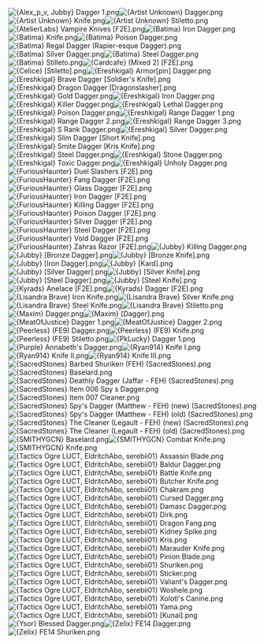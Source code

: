 ![{Alex_p_v, Jubby} Dagger 1.png](https://raw.githubusercontent.com/Klokinator/FE-Repo/main/Item%20Icons/Swords%20-%20Daggers/%7BAlex_p_v,%20Jubby%7D%20Dagger%201.png "{Alex_p_v, Jubby} Dagger 1.png")![{Artist Unknown} Dagger.png](https://raw.githubusercontent.com/Klokinator/FE-Repo/main/Item%20Icons/Swords%20-%20Daggers/%7BArtist%20Unknown%7D%20Dagger.png "{Artist Unknown} Dagger.png")![{Artist Unknown} Knife.png](https://raw.githubusercontent.com/Klokinator/FE-Repo/main/Item%20Icons/Swords%20-%20Daggers/%7BArtist%20Unknown%7D%20Knife.png "{Artist Unknown} Knife.png")![{Artist Unknown} Stiletto.png](https://raw.githubusercontent.com/Klokinator/FE-Repo/main/Item%20Icons/Swords%20-%20Daggers/%7BArtist%20Unknown%7D%20Stiletto.png "{Artist Unknown} Stiletto.png")![{AtelierLabs} Vampire Knives [F2E].png](https://raw.githubusercontent.com/Klokinator/FE-Repo/main/Item%20Icons/Swords%20-%20Daggers/%7BAtelierLabs%7D%20Vampire%20Knives%20%5BF2E%5D.png "{AtelierLabs} Vampire Knives [F2E].png")![{Batima} Iron Dagger.png](https://raw.githubusercontent.com/Klokinator/FE-Repo/main/Item%20Icons/Swords%20-%20Daggers/%7BBatima%7D%20Iron%20Dagger.png "{Batima} Iron Dagger.png")![{Batima} Knife.png](https://raw.githubusercontent.com/Klokinator/FE-Repo/main/Item%20Icons/Swords%20-%20Daggers/%7BBatima%7D%20Knife.png "{Batima} Knife.png")![{Batima} Poison Dagger.png](https://raw.githubusercontent.com/Klokinator/FE-Repo/main/Item%20Icons/Swords%20-%20Daggers/%7BBatima%7D%20Poison%20Dagger.png "{Batima} Poison Dagger.png")![{Batima} Regal Dagger (Rapier-esque Dagger).png](https://raw.githubusercontent.com/Klokinator/FE-Repo/main/Item%20Icons/Swords%20-%20Daggers/%7BBatima%7D%20Regal%20Dagger%20(Rapier-esque%20Dagger).png "{Batima} Regal Dagger (Rapier-esque Dagger).png")![{Batima} Silver Dagger.png](https://raw.githubusercontent.com/Klokinator/FE-Repo/main/Item%20Icons/Swords%20-%20Daggers/%7BBatima%7D%20Silver%20Dagger.png "{Batima} Silver Dagger.png")![{Batima} Steel Dagger.png](https://raw.githubusercontent.com/Klokinator/FE-Repo/main/Item%20Icons/Swords%20-%20Daggers/%7BBatima%7D%20Steel%20Dagger.png "{Batima} Steel Dagger.png")![{Batima} Stilleto.png](https://raw.githubusercontent.com/Klokinator/FE-Repo/main/Item%20Icons/Swords%20-%20Daggers/%7BBatima%7D%20Stilleto.png "{Batima} Stilleto.png")![{Cardcafe} (Mixed 2) [F2E].png](https://raw.githubusercontent.com/Klokinator/FE-Repo/main/Item%20Icons/Swords%20-%20Daggers/%7BCardcafe%7D%20(Mixed%202)%20%5BF2E%5D.png "{Cardcafe} (Mixed 2) [F2E].png")![{Celice} [Stiletto].png](https://raw.githubusercontent.com/Klokinator/FE-Repo/main/Item%20Icons/Swords%20-%20Daggers/%7BCelice%7D%20%5BStiletto%5D.png "{Celice} [Stiletto].png")![{Ereshkigal} Armor[pin] Dagger.png](https://raw.githubusercontent.com/Klokinator/FE-Repo/main/Item%20Icons/Swords%20-%20Daggers/%7BEreshkigal%7D%20Armor%5Bpin%5D%20Dagger.png "{Ereshkigal} Armor[pin] Dagger.png")![{Ereshkigal} Brave Dagger [Soldier's Knife].png](https://raw.githubusercontent.com/Klokinator/FE-Repo/main/Item%20Icons/Swords%20-%20Daggers/%7BEreshkigal%7D%20Brave%20Dagger%20%5BSoldier's%20Knife%5D.png "{Ereshkigal} Brave Dagger [Soldier's Knife].png")![{Ereshkigal} Dragon Dagger [Dragonslasher].png](https://raw.githubusercontent.com/Klokinator/FE-Repo/main/Item%20Icons/Swords%20-%20Daggers/%7BEreshkigal%7D%20Dragon%20Dagger%20%5BDragonslasher%5D.png "{Ereshkigal} Dragon Dagger [Dragonslasher].png")![{Ereshkigal} Gold Dagger.png](https://raw.githubusercontent.com/Klokinator/FE-Repo/main/Item%20Icons/Swords%20-%20Daggers/%7BEreshkigal%7D%20Gold%20Dagger.png "{Ereshkigal} Gold Dagger.png")![{Ereshkigal} Iron Dagger.png](https://raw.githubusercontent.com/Klokinator/FE-Repo/main/Item%20Icons/Swords%20-%20Daggers/%7BEreshkigal%7D%20Iron%20Dagger.png "{Ereshkigal} Iron Dagger.png")![{Ereshkigal} Killer Dagger.png](https://raw.githubusercontent.com/Klokinator/FE-Repo/main/Item%20Icons/Swords%20-%20Daggers/%7BEreshkigal%7D%20Killer%20Dagger.png "{Ereshkigal} Killer Dagger.png")![{Ereshkigal} Lethal Dagger.png](https://raw.githubusercontent.com/Klokinator/FE-Repo/main/Item%20Icons/Swords%20-%20Daggers/%7BEreshkigal%7D%20Lethal%20Dagger.png "{Ereshkigal} Lethal Dagger.png")![{Ereshkigal} Poison Dagger.png](https://raw.githubusercontent.com/Klokinator/FE-Repo/main/Item%20Icons/Swords%20-%20Daggers/%7BEreshkigal%7D%20Poison%20Dagger.png "{Ereshkigal} Poison Dagger.png")![{Ereshkigal} Range Dagger 1.png](https://raw.githubusercontent.com/Klokinator/FE-Repo/main/Item%20Icons/Swords%20-%20Daggers/%7BEreshkigal%7D%20Range%20Dagger%201.png "{Ereshkigal} Range Dagger 1.png")![{Ereshkigal} Range Dagger 2.png](https://raw.githubusercontent.com/Klokinator/FE-Repo/main/Item%20Icons/Swords%20-%20Daggers/%7BEreshkigal%7D%20Range%20Dagger%202.png "{Ereshkigal} Range Dagger 2.png")![{Ereshkigal} Range Dagger 3.png](https://raw.githubusercontent.com/Klokinator/FE-Repo/main/Item%20Icons/Swords%20-%20Daggers/%7BEreshkigal%7D%20Range%20Dagger%203.png "{Ereshkigal} Range Dagger 3.png")![{Ereshkigal} S Rank Dagger.png](https://raw.githubusercontent.com/Klokinator/FE-Repo/main/Item%20Icons/Swords%20-%20Daggers/%7BEreshkigal%7D%20S%20Rank%20Dagger.png "{Ereshkigal} S Rank Dagger.png")![{Ereshkigal} Silver Dagger.png](https://raw.githubusercontent.com/Klokinator/FE-Repo/main/Item%20Icons/Swords%20-%20Daggers/%7BEreshkigal%7D%20Silver%20Dagger.png "{Ereshkigal} Silver Dagger.png")![{Ereshkigal} Slim Dagger [Short Knife].png](https://raw.githubusercontent.com/Klokinator/FE-Repo/main/Item%20Icons/Swords%20-%20Daggers/%7BEreshkigal%7D%20Slim%20Dagger%20%5BShort%20Knife%5D.png "{Ereshkigal} Slim Dagger [Short Knife].png")![{Ereshkigal} Smite Dagger [Kris Knife].png](https://raw.githubusercontent.com/Klokinator/FE-Repo/main/Item%20Icons/Swords%20-%20Daggers/%7BEreshkigal%7D%20Smite%20Dagger%20%5BKris%20Knife%5D.png "{Ereshkigal} Smite Dagger [Kris Knife].png")![{Ereshkigal} Steel Dagger.png](https://raw.githubusercontent.com/Klokinator/FE-Repo/main/Item%20Icons/Swords%20-%20Daggers/%7BEreshkigal%7D%20Steel%20Dagger.png "{Ereshkigal} Steel Dagger.png")![{Ereshkigal} Stone Dagger.png](https://raw.githubusercontent.com/Klokinator/FE-Repo/main/Item%20Icons/Swords%20-%20Daggers/%7BEreshkigal%7D%20Stone%20Dagger.png "{Ereshkigal} Stone Dagger.png")![{Ereshkigal} Toxic Dagger.png](https://raw.githubusercontent.com/Klokinator/FE-Repo/main/Item%20Icons/Swords%20-%20Daggers/%7BEreshkigal%7D%20Toxic%20Dagger.png "{Ereshkigal} Toxic Dagger.png")![{Ereshkigal} Unholy Dagger.png](https://raw.githubusercontent.com/Klokinator/FE-Repo/main/Item%20Icons/Swords%20-%20Daggers/%7BEreshkigal%7D%20Unholy%20Dagger.png "{Ereshkigal} Unholy Dagger.png")![{FuriousHaunter} Duel Slashers [F2E].png](https://raw.githubusercontent.com/Klokinator/FE-Repo/main/Item%20Icons/Swords%20-%20Daggers/%7BFuriousHaunter%7D%20Duel%20Slashers%20%5BF2E%5D.png "{FuriousHaunter} Duel Slashers [F2E].png")![{FuriousHaunter} Fang Dagger [F2E].png](https://raw.githubusercontent.com/Klokinator/FE-Repo/main/Item%20Icons/Swords%20-%20Daggers/%7BFuriousHaunter%7D%20Fang%20Dagger%20%5BF2E%5D.png "{FuriousHaunter} Fang Dagger [F2E].png")![{FuriousHaunter} Glass Dagger [F2E].png](https://raw.githubusercontent.com/Klokinator/FE-Repo/main/Item%20Icons/Swords%20-%20Daggers/%7BFuriousHaunter%7D%20Glass%20Dagger%20%5BF2E%5D.png "{FuriousHaunter} Glass Dagger [F2E].png")![{FuriousHaunter} Iron Dagger [F2E].png](https://raw.githubusercontent.com/Klokinator/FE-Repo/main/Item%20Icons/Swords%20-%20Daggers/%7BFuriousHaunter%7D%20Iron%20Dagger%20%5BF2E%5D.png "{FuriousHaunter} Iron Dagger [F2E].png")![{FuriousHaunter} Killing Dagger [F2E].png](https://raw.githubusercontent.com/Klokinator/FE-Repo/main/Item%20Icons/Swords%20-%20Daggers/%7BFuriousHaunter%7D%20Killing%20Dagger%20%5BF2E%5D.png "{FuriousHaunter} Killing Dagger [F2E].png")![{FuriousHaunter} Poison Dagger [F2E].png](https://raw.githubusercontent.com/Klokinator/FE-Repo/main/Item%20Icons/Swords%20-%20Daggers/%7BFuriousHaunter%7D%20Poison%20Dagger%20%5BF2E%5D.png "{FuriousHaunter} Poison Dagger [F2E].png")![{FuriousHaunter} Silver Dagger [F2E].png](https://raw.githubusercontent.com/Klokinator/FE-Repo/main/Item%20Icons/Swords%20-%20Daggers/%7BFuriousHaunter%7D%20Silver%20Dagger%20%5BF2E%5D.png "{FuriousHaunter} Silver Dagger [F2E].png")![{FuriousHaunter} Steel Dagger [F2E].png](https://raw.githubusercontent.com/Klokinator/FE-Repo/main/Item%20Icons/Swords%20-%20Daggers/%7BFuriousHaunter%7D%20Steel%20Dagger%20%5BF2E%5D.png "{FuriousHaunter} Steel Dagger [F2E].png")![{FuriousHaunter} Void Dagger [F2E].png](https://raw.githubusercontent.com/Klokinator/FE-Repo/main/Item%20Icons/Swords%20-%20Daggers/%7BFuriousHaunter%7D%20Void%20Dagger%20%5BF2E%5D.png "{FuriousHaunter} Void Dagger [F2E].png")![{FuriousHaunter} Zahras Razor [F2E].png](https://raw.githubusercontent.com/Klokinator/FE-Repo/main/Item%20Icons/Swords%20-%20Daggers/%7BFuriousHaunter%7D%20Zahras%20Razor%20%5BF2E%5D.png "{FuriousHaunter} Zahras Razor [F2E].png")![{Jubby} Killing Dagger.png](https://raw.githubusercontent.com/Klokinator/FE-Repo/main/Item%20Icons/Swords%20-%20Daggers/%7BJubby%7D%20Killing%20Dagger.png "{Jubby} Killing Dagger.png")![{Jubby} [Bronze Dagger].png](https://raw.githubusercontent.com/Klokinator/FE-Repo/main/Item%20Icons/Swords%20-%20Daggers/%7BJubby%7D%20%5BBronze%20Dagger%5D.png "{Jubby} [Bronze Dagger].png")![{Jubby} [Bronze Knife].png](https://raw.githubusercontent.com/Klokinator/FE-Repo/main/Item%20Icons/Swords%20-%20Daggers/%7BJubby%7D%20%5BBronze%20Knife%5D.png "{Jubby} [Bronze Knife].png")![{Jubby} [Iron Dagger].png](https://raw.githubusercontent.com/Klokinator/FE-Repo/main/Item%20Icons/Swords%20-%20Daggers/%7BJubby%7D%20%5BIron%20Dagger%5D.png "{Jubby} [Iron Dagger].png")![{Jubby} [Kard].png](https://raw.githubusercontent.com/Klokinator/FE-Repo/main/Item%20Icons/Swords%20-%20Daggers/%7BJubby%7D%20%5BKard%5D.png "{Jubby} [Kard].png")![{Jubby} [Silver Dagger].png](https://raw.githubusercontent.com/Klokinator/FE-Repo/main/Item%20Icons/Swords%20-%20Daggers/%7BJubby%7D%20%5BSilver%20Dagger%5D.png "{Jubby} [Silver Dagger].png")![{Jubby} [Silver Knife].png](https://raw.githubusercontent.com/Klokinator/FE-Repo/main/Item%20Icons/Swords%20-%20Daggers/%7BJubby%7D%20%5BSilver%20Knife%5D.png "{Jubby} [Silver Knife].png")![{Jubby} [Steel Dagger].png](https://raw.githubusercontent.com/Klokinator/FE-Repo/main/Item%20Icons/Swords%20-%20Daggers/%7BJubby%7D%20%5BSteel%20Dagger%5D.png "{Jubby} [Steel Dagger].png")![{Jubby} [Steel Knife].png](https://raw.githubusercontent.com/Klokinator/FE-Repo/main/Item%20Icons/Swords%20-%20Daggers/%7BJubby%7D%20%5BSteel%20Knife%5D.png "{Jubby} [Steel Knife].png")![{Kyrads} Anelace [F2E].png](https://raw.githubusercontent.com/Klokinator/FE-Repo/main/Item%20Icons/Swords%20-%20Daggers/%7BKyrads%7D%20Anelace%20%5BF2E%5D.png "{Kyrads} Anelace [F2E].png")![{Kyrads} Dagger [F2E].png](https://raw.githubusercontent.com/Klokinator/FE-Repo/main/Item%20Icons/Swords%20-%20Daggers/%7BKyrads%7D%20Dagger%20%5BF2E%5D.png "{Kyrads} Dagger [F2E].png")![{Lisandra Brave} Iron Knife.png](https://raw.githubusercontent.com/Klokinator/FE-Repo/main/Item%20Icons/Swords%20-%20Daggers/%7BLisandra%20Brave%7D%20Iron%20Knife.png "{Lisandra Brave} Iron Knife.png")![{Lisandra Brave} Silver Knife.png](https://raw.githubusercontent.com/Klokinator/FE-Repo/main/Item%20Icons/Swords%20-%20Daggers/%7BLisandra%20Brave%7D%20Silver%20Knife.png "{Lisandra Brave} Silver Knife.png")![{Lisandra Brave} Steel Knife.png](https://raw.githubusercontent.com/Klokinator/FE-Repo/main/Item%20Icons/Swords%20-%20Daggers/%7BLisandra%20Brave%7D%20Steel%20Knife.png "{Lisandra Brave} Steel Knife.png")![{Lisandra Brave} Stiletto.png](https://raw.githubusercontent.com/Klokinator/FE-Repo/main/Item%20Icons/Swords%20-%20Daggers/%7BLisandra%20Brave%7D%20Stiletto.png "{Lisandra Brave} Stiletto.png")![{Maxim} Dagger.png](https://raw.githubusercontent.com/Klokinator/FE-Repo/main/Item%20Icons/Swords%20-%20Daggers/%7BMaxim%7D%20Dagger.png "{Maxim} Dagger.png")![{Maxim} [Dagger].png](https://raw.githubusercontent.com/Klokinator/FE-Repo/main/Item%20Icons/Swords%20-%20Daggers/%7BMaxim%7D%20%5BDagger%5D.png "{Maxim} [Dagger].png")![{MeatOfJustice} Dagger 1.png](https://raw.githubusercontent.com/Klokinator/FE-Repo/main/Item%20Icons/Swords%20-%20Daggers/%7BMeatOfJustice%7D%20Dagger%201.png "{MeatOfJustice} Dagger 1.png")![{MeatOfJustice} Dagger 2.png](https://raw.githubusercontent.com/Klokinator/FE-Repo/main/Item%20Icons/Swords%20-%20Daggers/%7BMeatOfJustice%7D%20Dagger%202.png "{MeatOfJustice} Dagger 2.png")![{Peerless} (FE9) Dagger.png](https://raw.githubusercontent.com/Klokinator/FE-Repo/main/Item%20Icons/Swords%20-%20Daggers/%7BPeerless%7D%20(FE9)%20Dagger.png "{Peerless} (FE9) Dagger.png")![{Peerless} (FE9) Knife.png](https://raw.githubusercontent.com/Klokinator/FE-Repo/main/Item%20Icons/Swords%20-%20Daggers/%7BPeerless%7D%20(FE9)%20Knife.png "{Peerless} (FE9) Knife.png")![{Peerless} (FE9) Stiletto.png](https://raw.githubusercontent.com/Klokinator/FE-Repo/main/Item%20Icons/Swords%20-%20Daggers/%7BPeerless%7D%20(FE9)%20Stiletto.png "{Peerless} (FE9) Stiletto.png")![{PkLucky} Dagger 1.png](https://raw.githubusercontent.com/Klokinator/FE-Repo/main/Item%20Icons/Swords%20-%20Daggers/%7BPkLucky%7D%20Dagger%201.png "{PkLucky} Dagger 1.png")![{Purple} Annabeth's Dagger.png](https://raw.githubusercontent.com/Klokinator/FE-Repo/main/Item%20Icons/Swords%20-%20Daggers/%7BPurple%7D%20Annabeth's%20Dagger.png "{Purple} Annabeth's Dagger.png")![{Ryan914} Knife I.png](https://raw.githubusercontent.com/Klokinator/FE-Repo/main/Item%20Icons/Swords%20-%20Daggers/%7BRyan914%7D%20Knife%20I.png "{Ryan914} Knife I.png")![{Ryan914} Knife II.png](https://raw.githubusercontent.com/Klokinator/FE-Repo/main/Item%20Icons/Swords%20-%20Daggers/%7BRyan914%7D%20Knife%20II.png "{Ryan914} Knife II.png")![{Ryan914} Knife III.png](https://raw.githubusercontent.com/Klokinator/FE-Repo/main/Item%20Icons/Swords%20-%20Daggers/%7BRyan914%7D%20Knife%20III.png "{Ryan914} Knife III.png")![{SacredStones} Barbed Shuriken (FEH) (SacredStones).png](https://raw.githubusercontent.com/Klokinator/FE-Repo/main/Item%20Icons/Swords%20-%20Daggers/%7BSacredStones%7D%20Barbed%20Shuriken%20(FEH)%20(SacredStones).png "{SacredStones} Barbed Shuriken (FEH) (SacredStones).png")![{SacredStones} Baselard.png](https://raw.githubusercontent.com/Klokinator/FE-Repo/main/Item%20Icons/Swords%20-%20Daggers/%7BSacredStones%7D%20Baselard.png "{SacredStones} Baselard.png")![{SacredStones} Deathly Dagger (Jaffar - FEH) (SacredStones).png](https://raw.githubusercontent.com/Klokinator/FE-Repo/main/Item%20Icons/Swords%20-%20Daggers/%7BSacredStones%7D%20Deathly%20Dagger%20(Jaffar%20-%20FEH)%20(SacredStones).png "{SacredStones} Deathly Dagger (Jaffar - FEH) (SacredStones).png")![{SacredStones} Item 006 Spy s Dagger.png](https://raw.githubusercontent.com/Klokinator/FE-Repo/main/Item%20Icons/Swords%20-%20Daggers/%7BSacredStones%7D%20Item%20006%20Spy%20s%20Dagger.png "{SacredStones} Item 006 Spy s Dagger.png")![{SacredStones} Item 007 Cleaner.png](https://raw.githubusercontent.com/Klokinator/FE-Repo/main/Item%20Icons/Swords%20-%20Daggers/%7BSacredStones%7D%20Item%20007%20Cleaner.png "{SacredStones} Item 007 Cleaner.png")![{SacredStones} Spy's Dagger (Matthew - FEH) (new) (SacredStones).png](https://raw.githubusercontent.com/Klokinator/FE-Repo/main/Item%20Icons/Swords%20-%20Daggers/%7BSacredStones%7D%20Spy's%20Dagger%20(Matthew%20-%20FEH)%20(new)%20(SacredStones).png "{SacredStones} Spy's Dagger (Matthew - FEH) (new) (SacredStones).png")![{SacredStones} Spy's Dagger (Matthew - FEH) (old) (SacredStones).png](https://raw.githubusercontent.com/Klokinator/FE-Repo/main/Item%20Icons/Swords%20-%20Daggers/%7BSacredStones%7D%20Spy's%20Dagger%20(Matthew%20-%20FEH)%20(old)%20(SacredStones).png "{SacredStones} Spy's Dagger (Matthew - FEH) (old) (SacredStones).png")![{SacredStones} The Cleaner (Legault - FEH) (new) (SacredStones).png](https://raw.githubusercontent.com/Klokinator/FE-Repo/main/Item%20Icons/Swords%20-%20Daggers/%7BSacredStones%7D%20The%20Cleaner%20(Legault%20-%20FEH)%20(new)%20(SacredStones).png "{SacredStones} The Cleaner (Legault - FEH) (new) (SacredStones).png")![{SacredStones} The Cleaner (Legault - FEH) (old) (SacredStones).png](https://raw.githubusercontent.com/Klokinator/FE-Repo/main/Item%20Icons/Swords%20-%20Daggers/%7BSacredStones%7D%20The%20Cleaner%20(Legault%20-%20FEH)%20(old)%20(SacredStones).png "{SacredStones} The Cleaner (Legault - FEH) (old) (SacredStones).png")![{SMITHYGCN} Baselard.png](https://raw.githubusercontent.com/Klokinator/FE-Repo/main/Item%20Icons/Swords%20-%20Daggers/%7BSMITHYGCN%7D%20Baselard.png "{SMITHYGCN} Baselard.png")![{SMITHYGCN} Combat Knife.png](https://raw.githubusercontent.com/Klokinator/FE-Repo/main/Item%20Icons/Swords%20-%20Daggers/%7BSMITHYGCN%7D%20Combat%20Knife.png "{SMITHYGCN} Combat Knife.png")![{SMITHYGCN} Knife.png](https://raw.githubusercontent.com/Klokinator/FE-Repo/main/Item%20Icons/Swords%20-%20Daggers/%7BSMITHYGCN%7D%20Knife.png "{SMITHYGCN} Knife.png")![{Tactics Ogre LUCT, EldritchAbo, serebii01} Assassin Blade.png](https://raw.githubusercontent.com/Klokinator/FE-Repo/main/Item%20Icons/Swords%20-%20Daggers/%7BTactics%20Ogre%20LUCT,%20EldritchAbo,%20serebii01%7D%20Assassin%20Blade.png "{Tactics Ogre LUCT, EldritchAbo, serebii01} Assassin Blade.png")![{Tactics Ogre LUCT, EldritchAbo, serebii01} Baldur Dagger.png](https://raw.githubusercontent.com/Klokinator/FE-Repo/main/Item%20Icons/Swords%20-%20Daggers/%7BTactics%20Ogre%20LUCT,%20EldritchAbo,%20serebii01%7D%20Baldur%20Dagger.png "{Tactics Ogre LUCT, EldritchAbo, serebii01} Baldur Dagger.png")![{Tactics Ogre LUCT, EldritchAbo, serebii01} Battle Knife.png](https://raw.githubusercontent.com/Klokinator/FE-Repo/main/Item%20Icons/Swords%20-%20Daggers/%7BTactics%20Ogre%20LUCT,%20EldritchAbo,%20serebii01%7D%20Battle%20Knife.png "{Tactics Ogre LUCT, EldritchAbo, serebii01} Battle Knife.png")![{Tactics Ogre LUCT, EldritchAbo, serebii01} Butcher Knife.png](https://raw.githubusercontent.com/Klokinator/FE-Repo/main/Item%20Icons/Swords%20-%20Daggers/%7BTactics%20Ogre%20LUCT,%20EldritchAbo,%20serebii01%7D%20Butcher%20Knife.png "{Tactics Ogre LUCT, EldritchAbo, serebii01} Butcher Knife.png")![{Tactics Ogre LUCT, EldritchAbo, serebii01} Chakram.png](https://raw.githubusercontent.com/Klokinator/FE-Repo/main/Item%20Icons/Swords%20-%20Daggers/%7BTactics%20Ogre%20LUCT,%20EldritchAbo,%20serebii01%7D%20Chakram.png "{Tactics Ogre LUCT, EldritchAbo, serebii01} Chakram.png")![{Tactics Ogre LUCT, EldritchAbo, serebii01} Cursed Dagger.png](https://raw.githubusercontent.com/Klokinator/FE-Repo/main/Item%20Icons/Swords%20-%20Daggers/%7BTactics%20Ogre%20LUCT,%20EldritchAbo,%20serebii01%7D%20Cursed%20Dagger.png "{Tactics Ogre LUCT, EldritchAbo, serebii01} Cursed Dagger.png")![{Tactics Ogre LUCT, EldritchAbo, serebii01} Damasc Dagger.png](https://raw.githubusercontent.com/Klokinator/FE-Repo/main/Item%20Icons/Swords%20-%20Daggers/%7BTactics%20Ogre%20LUCT,%20EldritchAbo,%20serebii01%7D%20Damasc%20Dagger.png "{Tactics Ogre LUCT, EldritchAbo, serebii01} Damasc Dagger.png")![{Tactics Ogre LUCT, EldritchAbo, serebii01} Dirk.png](https://raw.githubusercontent.com/Klokinator/FE-Repo/main/Item%20Icons/Swords%20-%20Daggers/%7BTactics%20Ogre%20LUCT,%20EldritchAbo,%20serebii01%7D%20Dirk.png "{Tactics Ogre LUCT, EldritchAbo, serebii01} Dirk.png")![{Tactics Ogre LUCT, EldritchAbo, serebii01} Dragon Fang.png](https://raw.githubusercontent.com/Klokinator/FE-Repo/main/Item%20Icons/Swords%20-%20Daggers/%7BTactics%20Ogre%20LUCT,%20EldritchAbo,%20serebii01%7D%20Dragon%20Fang.png "{Tactics Ogre LUCT, EldritchAbo, serebii01} Dragon Fang.png")![{Tactics Ogre LUCT, EldritchAbo, serebii01} Kidney Spike.png](https://raw.githubusercontent.com/Klokinator/FE-Repo/main/Item%20Icons/Swords%20-%20Daggers/%7BTactics%20Ogre%20LUCT,%20EldritchAbo,%20serebii01%7D%20Kidney%20Spike.png "{Tactics Ogre LUCT, EldritchAbo, serebii01} Kidney Spike.png")![{Tactics Ogre LUCT, EldritchAbo, serebii01} Kris.png](https://raw.githubusercontent.com/Klokinator/FE-Repo/main/Item%20Icons/Swords%20-%20Daggers/%7BTactics%20Ogre%20LUCT,%20EldritchAbo,%20serebii01%7D%20Kris.png "{Tactics Ogre LUCT, EldritchAbo, serebii01} Kris.png")![{Tactics Ogre LUCT, EldritchAbo, serebii01} Marauder Knife.png](https://raw.githubusercontent.com/Klokinator/FE-Repo/main/Item%20Icons/Swords%20-%20Daggers/%7BTactics%20Ogre%20LUCT,%20EldritchAbo,%20serebii01%7D%20Marauder%20Knife.png "{Tactics Ogre LUCT, EldritchAbo, serebii01} Marauder Knife.png")![{Tactics Ogre LUCT, EldritchAbo, serebii01} Pinion Blade.png](https://raw.githubusercontent.com/Klokinator/FE-Repo/main/Item%20Icons/Swords%20-%20Daggers/%7BTactics%20Ogre%20LUCT,%20EldritchAbo,%20serebii01%7D%20Pinion%20Blade.png "{Tactics Ogre LUCT, EldritchAbo, serebii01} Pinion Blade.png")![{Tactics Ogre LUCT, EldritchAbo, serebii01} Shuriken.png](https://raw.githubusercontent.com/Klokinator/FE-Repo/main/Item%20Icons/Swords%20-%20Daggers/%7BTactics%20Ogre%20LUCT,%20EldritchAbo,%20serebii01%7D%20Shuriken.png "{Tactics Ogre LUCT, EldritchAbo, serebii01} Shuriken.png")![{Tactics Ogre LUCT, EldritchAbo, serebii01} Sticker.png](https://raw.githubusercontent.com/Klokinator/FE-Repo/main/Item%20Icons/Swords%20-%20Daggers/%7BTactics%20Ogre%20LUCT,%20EldritchAbo,%20serebii01%7D%20Sticker.png "{Tactics Ogre LUCT, EldritchAbo, serebii01} Sticker.png")![{Tactics Ogre LUCT, EldritchAbo, serebii01} Valiant's Dagger.png](https://raw.githubusercontent.com/Klokinator/FE-Repo/main/Item%20Icons/Swords%20-%20Daggers/%7BTactics%20Ogre%20LUCT,%20EldritchAbo,%20serebii01%7D%20Valiant's%20Dagger.png "{Tactics Ogre LUCT, EldritchAbo, serebii01} Valiant's Dagger.png")![{Tactics Ogre LUCT, EldritchAbo, serebii01} Woshele.png](https://raw.githubusercontent.com/Klokinator/FE-Repo/main/Item%20Icons/Swords%20-%20Daggers/%7BTactics%20Ogre%20LUCT,%20EldritchAbo,%20serebii01%7D%20Woshele.png "{Tactics Ogre LUCT, EldritchAbo, serebii01} Woshele.png")![{Tactics Ogre LUCT, EldritchAbo, serebii01} Xolotl's Canine.png](https://raw.githubusercontent.com/Klokinator/FE-Repo/main/Item%20Icons/Swords%20-%20Daggers/%7BTactics%20Ogre%20LUCT,%20EldritchAbo,%20serebii01%7D%20Xolotl's%20Canine.png "{Tactics Ogre LUCT, EldritchAbo, serebii01} Xolotl's Canine.png")![{Tactics Ogre LUCT, EldritchAbo, serebii01} Yama.png](https://raw.githubusercontent.com/Klokinator/FE-Repo/main/Item%20Icons/Swords%20-%20Daggers/%7BTactics%20Ogre%20LUCT,%20EldritchAbo,%20serebii01%7D%20Yama.png "{Tactics Ogre LUCT, EldritchAbo, serebii01} Yama.png")![{Tactics Ogre LUCT, EldritchAbo, serebii01} [Kunai].png](https://raw.githubusercontent.com/Klokinator/FE-Repo/main/Item%20Icons/Swords%20-%20Daggers/%7BTactics%20Ogre%20LUCT,%20EldritchAbo,%20serebii01%7D%20%5BKunai%5D.png "{Tactics Ogre LUCT, EldritchAbo, serebii01} [Kunai].png")![{Ysor} Blessed Dagger.png](https://raw.githubusercontent.com/Klokinator/FE-Repo/main/Item%20Icons/Swords%20-%20Daggers/%7BYsor%7D%20Blessed%20Dagger.png "{Ysor} Blessed Dagger.png")![{Zelix} FE14 Dagger.png](https://raw.githubusercontent.com/Klokinator/FE-Repo/main/Item%20Icons/Swords%20-%20Daggers/%7BZelix%7D%20FE14%20Dagger.png "{Zelix} FE14 Dagger.png")![{Zelix} FE14 Shuriken.png](https://raw.githubusercontent.com/Klokinator/FE-Repo/main/Item%20Icons/Swords%20-%20Daggers/%7BZelix%7D%20FE14%20Shuriken.png "{Zelix} FE14 Shuriken.png")